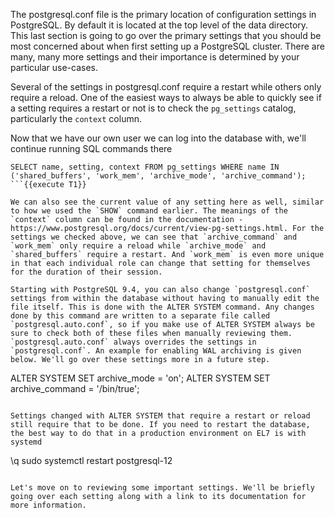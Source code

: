 
The postgresql.conf file is the primary location of configuration settings in PostgreSQL. By default it is located at the top level of the data directory. This last section is going to go over the primary settings that you should be most concerned about when first setting up a PostgreSQL cluster. There are many, many more settings and their importance is determined by your particular use-cases.

Several of the settings in postgresql.conf require a restart while others only require a reload. One of the easiest ways to always be able to quickly see if a setting requires a restart or not is to check the `pg_settings` catalog, particularly the `context` column.

Now that we have our own user we can log into the database with, we'll continue running SQL commands there
```
SELECT name, setting, context FROM pg_settings WHERE name IN ('shared_buffers', 'work_mem', 'archive_mode', 'archive_command');
```{{execute T1}}

We can also see the current value of any setting here as well, similar to how we used the `SHOW` command earlier. The meanings of the `context` column can be found in the documentation - https://www.postgresql.org/docs/current/view-pg-settings.html. For the settings we checked above, we can see that `archive_command` and `work_mem` only require a reload while `archive_mode` and `shared_buffers` require a restart. And `work_mem` is even more unique in that each individual role can change that setting for themselves for the duration of their session.

Starting with PostgreSQL 9.4, you can also change `postgresql.conf` settings from within the database without having to manually edit the file itself. This is done with the ALTER SYSTEM command. Any changes done by this command are written to a separate file called `postgresql.auto.conf`, so if you make use of ALTER SYSTEM always be sure to check both of these files when manually reviewing them. `postgresql.auto.conf` always overrides the settings in `postgresql.conf`. An example for enabling WAL archiving is given below. We'll go over these settings more in a future step.

```
ALTER SYSTEM SET archive_mode = 'on';
ALTER SYSTEM SET archive_command = '/bin/true';
```{{execute T1}}

Settings changed with ALTER SYSTEM that require a restart or reload still require that to be done. If you need to restart the database, the best way to do that in a production environment on EL7 is with systemd
```
\q
sudo systemctl restart postgresql-12
```{{execute T1}}

Let's move on to reviewing some important settings. We'll be briefly going over each setting along with a link to its documentation for more information.
